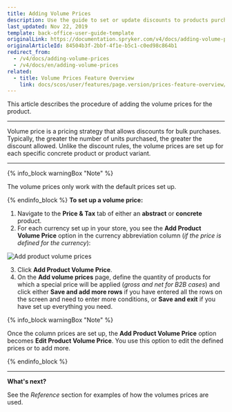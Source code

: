 ```yaml
---
title: Adding Volume Prices
description: Use the guide to set or update discounts to products purchased in bulk from the Back Office.
last_updated: Nov 22, 2019
template: back-office-user-guide-template
originalLink: https://documentation.spryker.com/v4/docs/adding-volume-prices
originalArticleId: 84504b3f-2bbf-4f1e-b5c1-c0ed98c864b1
redirect_from:
  - /v4/docs/adding-volume-prices
  - /v4/docs/en/adding-volume-prices
related:
  - title: Volume Prices Feature Overview
    link: docs/scos/user/features/page.version/prices-feature-overview/volume-prices-overview.html
---
```


This article describes the procedure of adding the volume prices for the product.
***
Volume price is a pricing strategy that allows discounts for bulk purchases. Typically, the greater the number of units purchased, the greater the discount allowed.
Unlike the discount rules, the volume prices are set up for each specific concrete product or product variant.
***
{% info_block warningBox "Note" %}

The volume prices only work with the default prices set up.

{% endinfo_block %}
**To set up a volume price:**
1. Navigate to the **Price & Tax** tab of either an **abstract** or **concrete** product.
2. For each currency set up in your store, you see the **Add Product Volume Price** option in the currency abbreviation column (_if the price is defined for the currency_):

  ![Add product volume prices](https://spryker.s3.eu-central-1.amazonaws.com/docs/User+Guides/Back+Office+User+Guides/Products/Products/Managing+products/Adding+Volume+Prices/add-product-volume-price.png)

3. Click **Add Product Volume Price**.
4. On the **Add volume prices** page, define the quantity of products for which a special price will be applied (_gross and net for B2B cases_)  and click either **Save and add more rows** if you have entered all the rows on the screen and need to enter more conditions, or **Save and exit** if you have set up everything you need.

{% info_block warningBox "Note" %}

Once the column prices are set up, the **Add Product Volume Price** option becomes **Edit Product Volume Price**. You use this option to edit the defined prices or to add more.

{% endinfo_block %}
***

**What's next?**

See the _Reference_ section for examples of how the volumes prices are used.
